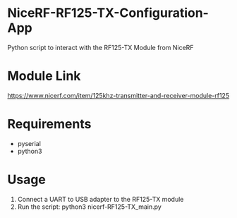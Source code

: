 # NiceRF-RF125-TX-Configuration-App
Python script to interact with the RF125-TX Module from NiceRF

# Module Link
https://www.nicerf.com/item/125khz-transmitter-and-receiver-module-rf125

# Requirements
* pyserial
* python3

# Usage
1. Connect a UART to USB adapter to the RF125-TX module
2. Run the script: python3 nicerf-RF125-TX_main.py
